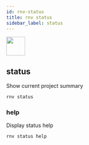 ```yaml
---
id: rnv-status
title: rnv status
sidebar_label: status
---
```


<img src="https://renative.org/img/ic_cli.png" width=50 height=50 />

## status

Show current project summary

```bash
rnv status
```

### help

Display status help

```bash
rnv status help
```

